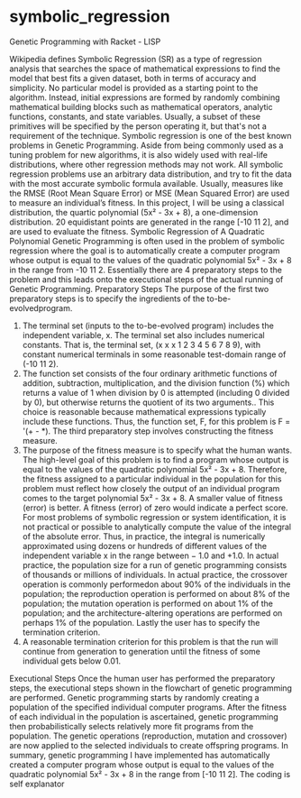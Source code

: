 # symbolic_regression
Genetic Programming with Racket - LISP

Wikipedia defines Symbolic Regression (SR) as a type of regression analysis that searches
the space of mathematical expressions to find the model that best fits a given dataset, both in
terms of accuracy and simplicity. No particular model is provided as a starting point to the
algorithm. Instead, initial expressions are formed by randomly combining mathematical building
blocks such as mathematical operators, analytic functions, constants, and state variables.
Usually, a subset of these primitives will be specified by the person operating it, but that's not a
requirement of the technique. Symbolic regression is one of the best known problems in Genetic
Programming. Aside from being commonly used as a tuning problem for new algorithms, it is also
widely used with real-life distributions, where other regression methods may not work. All
symbolic regression problems use an arbitrary data distribution, and try to fit the data with the
most accurate symbolic formula available. Usually, measures like the RMSE (Root Mean Square
Error) or MSE (Mean Squared Error) are used to measure an individual’s fitness.
In this project, I will be using a classical distribution, the quartic polynomial (5x² - 3x + 8), a
one-dimension distribution. 20 equidistant points are generated in the range [-10 11 2], and are
used to evaluate the fitness.
Symbolic Regression of A Quadratic Polynomial
Genetic Programming is often used in the problem of symbolic regression where the goal is to
automatically create a computer program whose output is equal to the values of the quadratic
polynomial 5x² - 3x + 8 in the range from -10 11 2. Essentially there are 4 preparatory steps to the
problem and this leads onto the executional steps of the actual running of Genetic Programming.
Preparatory Steps
The purpose of the first two preparatory steps is to specify the ingredients of the to-be-evolvedprogram.
1. The terminal set (inputs to the to-be-evolved program) includes the independent variable,
x. The terminal set also includes numerical constants. That is, the terminal set, (x x x 1 2 3
4 5 6 7 8 9), with constant numerical terminals in some reasonable test-domain range of
(-10 11 2).
2. The function set consists of the four ordinary arithmetic functions of addition, subtraction,
multiplication, and the division function (%) which returns a value of 1 when division by 0 is
attempted (including 0 divided by 0), but otherwise returns the quotient of its two
arguments.. This choice is reasonable because mathematical expressions typically include
these functions. Thus, the function set, F, for this problem is F = '(+ - *).
The third preparatory step involves constructing the fitness measure.
3. The purpose of the fitness measure is to specify what the human wants. The high-level
goal of this problem is to find a program whose output is equal to the values of the
quadratic polynomial 5x² - 3x + 8. Therefore, the fitness assigned to a particular individual
in the population for this problem must reflect how closely the output of an individual
program comes to the target polynomial 5x² - 3x + 8. A smaller value of fitness (error) is
better. A fitness (error) of zero would indicate a perfect score.
For most problems of symbolic regression or system identification, it is not practical or
possible to analytically compute the value of the integral of the absolute error. Thus, in
practice, the integral is numerically approximated using dozens or hundreds of different
values of the independent variable x in the range between − 1.0 and +1.0. In actual
practice, the population size for a run of genetic programming consists of thousands or
millions of individuals. In actual practice, the crossover operation is commonly performedon 
about 90% of the individuals in the population; the reproduction operation is performed
on about 8% of the population; the mutation operation is performed on about 1% of the
population; and the architecture-altering operations are performed on perhaps 1% of the
population.
Lastly the user has to specify the termination criterion.
4. A reasonable termination criterion for this problem is that the run will continue from
generation to generation until the fitness of some individual gets below 0.01.

Executional Steps
Once the human user has performed the preparatory steps, the executional steps shown in the
flowchart of genetic programming are performed. Genetic programming starts by randomly
creating a population of the specified individual computer programs. After the fitness of each
individual in the population is ascertained, genetic programming then probabilistically selects
relatively more fit programs from the population. The genetic operations (reproduction, mutation
and crossover) are now applied to the selected individuals to create offspring programs.
In summary, genetic programming I have implemented has automatically created a computer
program whose output is equal to the values of the quadratic polynomial 5x² - 3x + 8 in the range
from [-10 11 2]. The coding is self explanator
